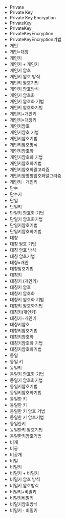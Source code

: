 ﻿- Private
- Private Key
- Private Key Encryption
- PrivateKey
- PrivateKey
- PrivateKeyEncryption
- PrivateKeyEncryption기법
- 개인
- 개인=대칭
- 개인키
- 개인키 + 개인키
- 개인키 암호
- 개인키 암호 방식
- 개인키 암호기법
- 개인키 암호방식
- 개인키 암호화
- 개인키 암호화 기법
- 개인키 암호화기법
- 개인키+개인키
- 개인키=대칭키
- 개인키암호
- 개인키암호 기법
- 개인키암호기법
- 개인키암호방식
- 개인키암호화
- 개인키암호화 기법
- 개인키암호화기법
- 개인키암호화알고리즘
- 개인키양방향암호화알고리즘
- 개인키ㆍ개인키
- 단수
- 단수키
- 단일
- 단일키
- 단일키 암호화 기법
- 단일키 암호화기법
- 단일키암호기법
- 단일키암호화기법
- 대칭
- 대칭 암호 기법
- 대칭 암호 방식
- 대칭 암호기법
- 대칭=개인
- 대칭암호기법
- 대칭키
- 대칭키 (개인키)
- 대칭키 암호
- 대칭키 암호화
- 대칭키 암호화 기법
- 대칭키 암호화기법
- 대칭키(개인키)
- 대칭키=개인키
- 대칭키암호
- 대칭키암호기법
- 대칭키암호화
- 대칭키암호화 기법
- 대칭키암호화기법
- 동일
- 동일 키
- 동일키
- 동일키 암호화 기법
- 동일키 암호화기법
- 동일키암호기법
- 동일키암호화기법
- 동일한 키
- 동일한 키
- 동일한 키 암호 기법
- 동일한 키 암호기법
- 동일한키
- 동일한키 암호기법
- 동일한키암호기법
- 비개
- 비공
- 비공개
- 비밀
- 비밀키
- 비밀키 + 비밀키
- 비밀키 암호 방식
- 비밀키 암호방식
- 비밀키+비밀키
- 비밀키비밀키
- 비밀키암호방식
- 비밀키ㆍ비밀키
